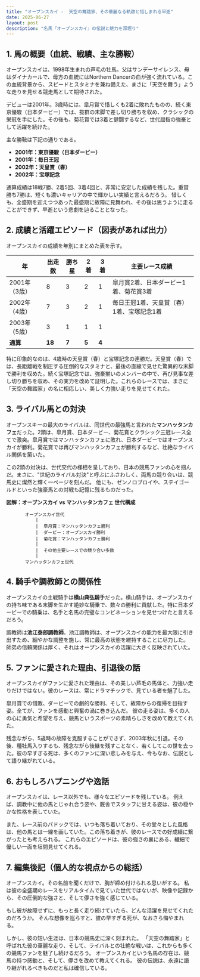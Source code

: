 ```yaml
---
title: "オープンスカイ -  天空の舞踏家、その華麗なる軌跡と惜しまれる早逝"
date: 2025-06-27
layout: post
description: "名馬『オープンスカイ』の伝説と魅力を深堀り"
---
```


## 1. 馬の概要（血統、戦績、主な勝鞍）

オープンスカイは、1998年生まれの芦毛の牡馬。父はサンデーサイレンス、母はダイナカールで、母方の血統にはNorthern Dancerの血が強く流れている。この血統背景から、スピードとスタミナを兼ね備えた、まさに「天空を舞う」ような走りを見せる競走馬として期待された。

デビューは2001年。3歳時には、皐月賞で惜しくも2着に敗れたものの、続く東京優駿（日本ダービー）では、抜群の末脚で差し切り勝ちを収め、クラシックの栄冠を手にした。その後も、菊花賞では3着と健闘するなど、世代屈指の強豪として活躍を続けた。

主な勝鞍は下記の通りである。

* **2001年：東京優駿（日本ダービー）**
* **2001年：毎日王冠**
* **2002年：天皇賞（春）**
* **2002年：宝塚記念**


通算成績は18戦7勝、2着5回、3着4回と、非常に安定した成績を残した。重賞勝ち7勝は、短くも濃いキャリアの中で輝かしい実績と言えるだろう。  惜しくも、全盛期を迎えつつあった最盛期に故障に見舞われ、その後は思うように走ることができず、早逝という悲劇を辿ることとなった。


## 2. 成績と活躍エピソード（図表があれば出力）

オープンスカイの成績を年別にまとめた表を示す。

| 年 | 出走数 | 勝ち星 | 2着 | 3着 | 主要レース成績 |
|---|---|---|---|---|---|
| 2001年（3歳） | 8 | 3 | 2 | 1 | 皐月賞2着、日本ダービー1着、菊花賞3着 |
| 2002年（4歳） | 7 | 3 | 2 | 1 | 毎日王冠1着、天皇賞（春）1着、宝塚記念1着 |
| 2003年（5歳） | 3 | 1 | 1 | 1 |  |
| **通算** | **18** | **7** | **5** | **4** |  |


特に印象的なのは、4歳時の天皇賞（春）と宝塚記念の連勝だ。天皇賞（春）では、長距離戦を制圧する圧倒的なスタミナと、最後の直線で見せた驚異的な末脚で勝利を収めた。続く宝塚記念では、強豪揃いのメンバーの中で、再び見事な差し切り勝ちを収め、その実力を改めて証明した。これらのレースでは、まさに「天空の舞踏家」の名に相応しい、美しく力強い走りを見せてくれた。


## 3. ライバル馬との対決

オープンスキーの最大のライバルは、同世代の最強馬と言われた**マンハッタンカフェ**だった。2頭は、皐月賞、日本ダービー、菊花賞とクラシック三冠レース全てで激突。皐月賞ではマンハッタンカフェに敗れ、日本ダービーではオープンスカイが勝利。菊花賞では再びマンハッタンカフェが勝利するなど、壮絶なライバル関係を築いた。

この2頭の対決は、世代交代の様相を呈しており、日本の競馬ファンの心を掴んだ。まさに、"世紀のライバル対決"と呼ぶにふさわしく、両馬の競り合いは、競馬史に燦然と輝く一ページを刻んだ。  他にも、ゼンノロブロイや、ステイゴールドといった強豪馬との対戦も記憶に残るものだった。


**図解：オープンスカイ vs マンハッタンカフェ 世代構成**

```
       オープンスカイ世代
           |
           |  皐月賞：マンハッタンカフェ勝利
           |  ダービー：オープンスカイ勝利
           |  菊花賞：マンハッタンカフェ勝利
           |
           |  その他主要レースでの競り合い多数
           |
       マンハッタンカフェ世代
```


## 4. 騎手や調教師との関係性

オープンスカイの主戦騎手は**横山典弘騎手**だった。横山騎手は、オープンスカイの持ち味である末脚を生かす絶妙な騎乗で、数々の勝利に貢献した。特に日本ダービーでの騎乗は、名手と名馬の完璧なコンビネーションを見せつけたと言えるだろう。

調教師は**池江泰郎調教師**。池江調教師は、オープンスカイの能力を最大限に引き出すため、細やかな調整を施し、常に最高の状態を維持することに尽力した。  師弟の信頼関係は厚く、それはオープンスカイの活躍に大きく反映されていた。


## 5. ファンに愛された理由、引退後の話

オープンスカイがファンに愛された理由は、その美しい芦毛の馬体と、力強い走りだけではない。彼のレースは、常にドラマチックで、見ている者を魅了した。

皐月賞での惜敗、ダービーでの劇的な勝利、そして、故障からの復帰を目指す姿。全てが、ファンを感動と興奮の渦に巻き込んだ。  彼の走る姿は、多くの人の心に勇気と希望を与え、競馬というスポーツの素晴らしさを改めて教えてくれた。

残念ながら、5歳時の故障を克服することができず、2003年秋に引退。その後、種牡馬入りするも、残念ながら後継を残すことなく、若くしてこの世を去った。彼の早すぎる死は、多くのファンに深い悲しみを与え、今もなお、伝説として語り継がれている。


## 6. おもしろハプニングや逸話

オープンスカイは、レース以外でも、様々なエピソードを残している。  例えば、調教中に他の馬とじゃれ合う姿や、厩舎でスタッフに甘える姿は、彼の穏やかな性格を表していた。

また、レース前のパドックでは、いつも落ち着いており、その堂々とした風格は、他の馬とは一線を画していた。この落ち着きが、彼のレースでの好成績に繋がったとも考えられる。  これらのエピソードは、彼の強さの裏にある、繊細で優しい一面を垣間見せてくれる。


## 7. 編集後記（個人的な視点からの総括）

オープンスカイ。その名前を聞くだけで、胸が締め付けられる思いがする。  私は彼の全盛期のレースをリアルタイムで見ていた世代ではないが、映像や記録から、その圧倒的な強さと、そして儚さを強く感じている。

もし彼が故障せずに、もっと長く走り続けていたら、どんな活躍を見せてくれたのだろうか。  そんな想像を巡らすと、彼の早すぎる死が、なおさら悔やまれる。

しかし、彼の短い生涯は、日本の競馬史に深く刻まれた。  「天空の舞踏家」と呼ばれた彼の華麗な走り、そして、ライバルとの壮絶な戦いは、これからも多くの競馬ファンを魅了し続けるだろう。  オープンスカイという名馬の存在は、競馬の持つ感動と、そして、儚さを改めて教えてくれる。  彼の伝説は、永遠に語り継がれるべきものだと私は確信している。
